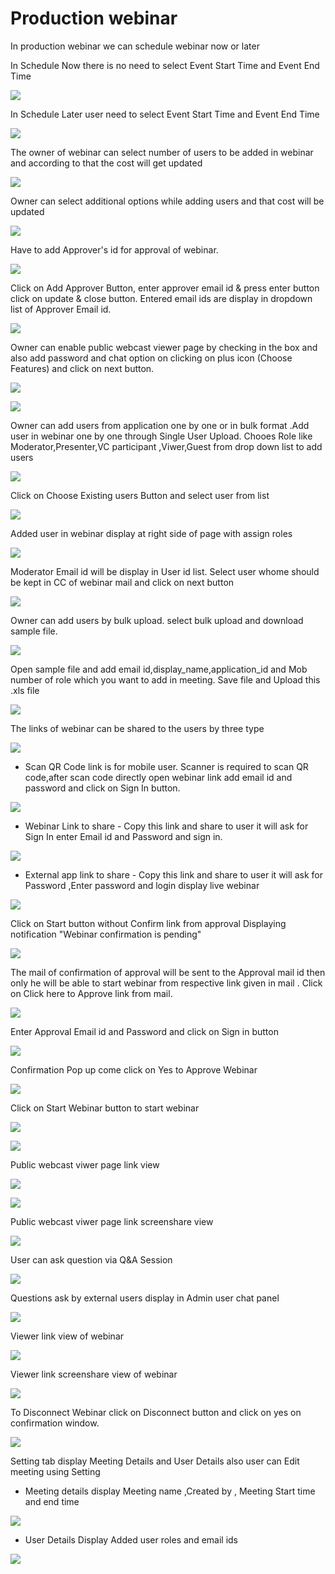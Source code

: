 # Production webinar

 In production webinar we can schedule webinar now or later

In Schedule Now there is no need to select Event Start Time and Event End Time

![](../.gitbook/assets/schedule_later.PNG)

In Schedule Later user need to select Event Start Time and Event End Time

![](../.gitbook/assets/image%20%2846%29.png)

The owner of webinar can select number of users to be added in webinar and according to that the cost will get updated

![](../.gitbook/assets/image%20%28157%29.png)

Owner can select additional options while adding users and that cost will be updated

![](../.gitbook/assets/image%20%2870%29.png)

Have to add Approver's id for approval of webinar. 

![](../.gitbook/assets/image%20%2858%29.png)

Click on Add Approver Button, enter approver email id & press enter button click on update & close button. Entered email ids are display in dropdown list of Approver Email id.

![](../.gitbook/assets/image%20%28163%29.png)

Owner can enable public webcast viewer page by checking in the box and also add password and chat option on clicking on plus icon \(Choose Features\) and click on next button.

![](../.gitbook/assets/image%20%2861%29.png)

![](../.gitbook/assets/image%20%28120%29.png)

Owner can add users from application one by one or in bulk format .Add user in webinar one by one through Single User Upload. Chooes Role like Moderator,Presenter,VC participant ,Viwer,Guest from drop down list to add users 

![](../.gitbook/assets/image%20%28150%29.png)

Click on Choose Existing users Button and select user from list 

![](../.gitbook/assets/image%20%28112%29.png)

Added user in webinar display at right side of page with assign roles

![](../.gitbook/assets/image%20%2871%29.png)

 Moderator Email id will be display in User id list. Select user whome should be kept in CC of webinar mail and click on next button

![](../.gitbook/assets/image%20%28162%29.png)

Owner can add users by bulk upload. select bulk upload and download sample file.

![](../.gitbook/assets/image%20%28104%29.png)

Open sample file and add email id,display\_name,application\_id and Mob number of role which you want to add in meeting. Save file and Upload this .xls file 

![](../.gitbook/assets/image%20%28171%29.png)

 The links of webinar can be shared to the users by three type

![](../.gitbook/assets/image%20%28191%29.png)

* Scan QR Code link is for mobile user. Scanner is required to scan QR code,after scan code directly open webinar link add email id and password and click on Sign In button.

![](../.gitbook/assets/image%20%28102%29.png)

* Webinar Link to share - Copy this link and share to user it will ask for Sign In enter Email id and Password and sign in.

![](../.gitbook/assets/image%20%28159%29.png)

* External app link to share - Copy this link and share to user it will ask for Password ,Enter password and login display live webinar

![](../.gitbook/assets/image%20%2898%29.png)

Click on Start button without Confirm link from approval Displaying notification "Webinar confirmation is pending"

![](../.gitbook/assets/image%20%2836%29.png)

The mail of confirmation of approval will be sent to the Approval mail id then only he will be able to start webinar from respective link given in mail . Click on Click here to Approve link from mail.

![](../.gitbook/assets/image%20%2865%29.png)

Enter Approval Email id and Password and click on Sign in button

![](../.gitbook/assets/image%20%284%29.png)

Confirmation Pop up come click on Yes to Approve Webinar

![](../.gitbook/assets/image%20%28133%29.png)

Click on Start Webinar button to start webinar

![](../.gitbook/assets/image%20%28186%29.png)

![](../.gitbook/assets/image%20%28129%29.png)

Public webcast viwer page link view

![](../.gitbook/assets/image%20%2883%29.png)

![](../.gitbook/assets/image%20%28128%29.png)

Public webcast viwer page link screenshare view

![](../.gitbook/assets/image%20%28117%29.png)

User can ask question via Q&A Session 

![](../.gitbook/assets/image%20%286%29.png)

Questions ask by external users display in Admin user chat panel

![](../.gitbook/assets/image%20%28138%29.png)

Viewer link view of webinar

![](../.gitbook/assets/image%20%2848%29.png)

Viewer link screenshare view of webinar

![](../.gitbook/assets/image%20%2822%29.png)

To Disconnect Webinar click on Disconnect button and click on yes on confirmation window.

![](../.gitbook/assets/image%20%2890%29.png)

Setting tab display Meeting Details and User Details also user can Edit meeting using Setting

* Meeting details display Meeting name ,Created by , Meeting Start time and end time

![](../.gitbook/assets/image%20%2817%29.png)

* User Details Display Added user roles and email ids 

![](../.gitbook/assets/image%20%2844%29.png)

